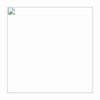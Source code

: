 <p align="center">
  <img width="200" height="200" src="https://raw.githubusercontent.com/moral-g/moral-g/main/media/gifsmos-shaded.gif">
</p>

<!--
Past readme's
https://raw.githubusercontent.com/moral-g/moral-g/main/media/gifsmos-shaded.gif
<p align="center">
  <img width="460" height="300" src="https://media.discordapp.net/attachments/475830552209915946/898372534116954142/245619922_305191717688360_8013740468420014004_n.gif">
</p>

-->

